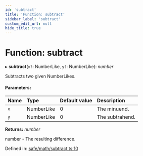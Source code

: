 ```yaml
---
id: 'subtract'
title: 'Function: subtract'
sidebar_label: 'subtract'
custom_edit_url: null
hide_title: true
---
```


# Function: subtract

▸ **subtract**(`x?`: NumberLike, `y?`: NumberLike): _number_

Subtracts two given NumberLikes.

#### Parameters:

| Name | Type       | Default value | Description     |
| :--- | :--------- | :------------ | :-------------- |
| `x`  | NumberLike | 0             | The minuend.    |
| `y`  | NumberLike | 0             | The subtrahend. |

**Returns:** _number_

number - The resulting difference.

Defined in: [safe/math/subtract.ts:10](https://github.com/kaihodev/hikidashi/blob/031836f/src/safe/math/subtract.ts#L10)
